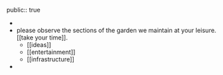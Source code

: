 public:: true

-
- please observe the sections of the garden we maintain at your leisure. [[take your time]].
	- [[ideas]]
	- [[entertainment]]
	- [[infrastructure]]
-